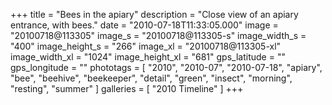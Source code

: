 +++
title = "Bees in the apiary"
description = "Close view of an apiary entrance, with bees."
date = "2010-07-18T11:33:05.000"
image = "20100718@113305"
image_s = "20100718@113305-s"
image_width_s = "400"
image_height_s = "266"
image_xl = "20100718@113305-xl"
image_width_xl = "1024"
image_height_xl = "681"
gps_latitude = ""
gps_longitude = ""
phototags = [ "2010", "2010-07", "2010-07-18", "apiary", "bee", "beehive", "beekeeper", "detail", "green", "insect", "morning", "resting", "summer" ]
galleries = [ "2010 Timeline" ]
+++
